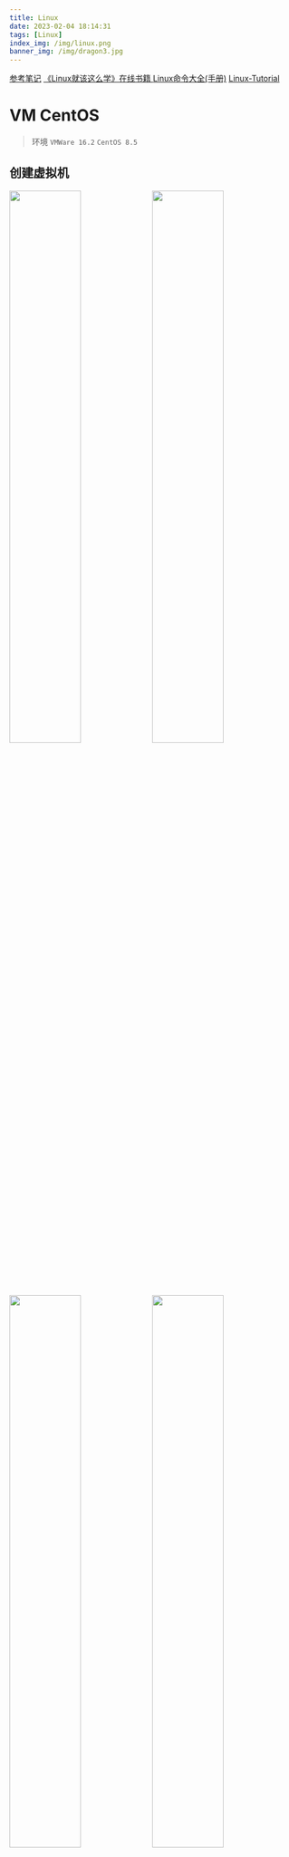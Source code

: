 ```yaml
---
title: Linux
date: 2023-02-04 18:14:31
tags: [Linux]
index_img: /img/linux.png
banner_img: /img/dragon3.jpg
---
```

[参考笔记](https://blog.csdn.net/weixin_44262126/article/details/108217320)  [《Linux就该这么学》在线书籍 ](https://www.linuxprobe.com/) [Linux命令大全(手册)](https://www.linuxcool.com/) [Linux-Tutorial](https://github.com/judasn/Linux-Tutorial)

# VM CentOS

> 环境  `VMWare 16.2`   `CentOS 8.5`

## 创建虚拟机

 <div><img src="https://github.com/Kukukukiki192/TyporaImg/raw/main/img/image-20230204183333348.png"   width=50% /><img src="https://github.com/Kukukukiki192/TyporaImg/raw/main/img/image-20230204183418771.png"   width=50% /><img src="https://github.com/Kukukukiki192/TyporaImg/raw/main/img/image-20230204183436550.png"   width=50% /><img src="https://github.com/Kukukukiki192/TyporaImg/raw/main/img/image-20230204183455168.png"   width=50% /><img src="https://github.com/Kukukukiki192/TyporaImg/raw/main/img/image-20230204183707509.png"   width=50% /><img src="https://github.com/Kukukukiki192/TyporaImg/raw/main/img/image-20230204183916666.png"   width=50% /><img src="https://github.com/Kukukukiki192/TyporaImg/raw/main/img/image-20230204183935071.png"   width=50% /><img src="https://github.com/Kukukukiki192/TyporaImg/raw/main/img/image-20230204183947796.png"   width=50% /><img src="https://github.com/Kukukukiki192/TyporaImg/raw/main/img/image-20230204184008316.png"   width=50% /><img src="https://github.com/Kukukukiki192/TyporaImg/raw/main/img/image-20230204184032630.png"   width=50% /><img src="https://github.com/Kukukukiki192/TyporaImg/raw/main/img/image-20230204184047771.png"   width=50% /><img src="https://github.com/Kukukukiki192/TyporaImg/raw/main/img/image-20230204184214195.png"   width=50% /><img src="https://github.com/Kukukukiki192/TyporaImg/raw/main/img/image-20230204184231661-1675507934147-1.png"   width=50% /><img src="https://github.com/Kukukukiki192/TyporaImg/raw/main/img/image-20230204184707182.png" alt=" 自定义硬件 中引用iso后点完成"  width=50% /><img src="https://github.com/Kukukukiki192/TyporaImg/raw/main/img/image-20230204184444846.png" alt="引用iso镜像文件前确保 已启用虚拟化"  width=50% /><img src="https://github.com/Kukukukiki192/TyporaImg/raw/main/img/image-20230204184604106-1675511278167-9.png" alt="引用iso镜像文件"  width=50% /><img src="https://github.com/Kukukukiki192/TyporaImg/raw/main/img/image-20230204184748060.png" alt="或点完成后再去 虚拟机设置 中引用iso"  width=50% /></div>

## 安装CentOS

<div><img src="https://github.com/Kukukukiki192/TyporaImg/raw/main/img/image-20230204193015657.png"   width=50% /><img src="https://github.com/Kukukukiki192/TyporaImg/raw/main/img/image-20230204185449393.png"   width=50% /><img src="https://github.com/Kukukukiki192/TyporaImg/raw/main/img/image-20230204193554030.png"   width=50% /><img src="https://github.com/Kukukukiki192/TyporaImg/raw/main/img/image-20230204185525202.png"   width=50% /><img src="https://github.com/Kukukukiki192/TyporaImg/raw/main/img/image-20230204190158845.png"   width=50% /><img src="https://github.com/Kukukukiki192/TyporaImg/raw/main/img/image-20230204190335581.png"   width=50% /><img src="https://github.com/Kukukukiki192/TyporaImg/raw/main/img/image-20230204190826378.png"   width=50% /><img src="https://github.com/Kukukukiki192/TyporaImg/raw/main/img/image-20230204191008721.png"   width=50% /><img src="https://github.com/Kukukukiki192/TyporaImg/raw/main/img/image-20230204191129347-1675510451740-5.png"   width=50% /><img src="https://github.com/Kukukukiki192/TyporaImg/raw/main/img/image-20230204192122125.png"   width=50% /></div>

KDUMP-实际服务器中需启用，但自己做测试可以先禁用以节省资源

> 安装界面显示不全，因为屏幕分辨率未被正确识别，要关闭虚拟机修改显示器设置，选择本机真实屏幕分辨率重启安装（重启后要重新走以上步骤）
> <div><img src="https://github.com/Kukukukiki192/TyporaImg/raw/main/img/image-20230204192720597.png"   width=50% /><img src="https://github.com/Kukukukiki192/TyporaImg/raw/main/img/image-20230204192717600.png"   width=50% /></div>

<div><img src="https://github.com/Kukukukiki192/TyporaImg/raw/main/img/image-20230204193832775.png"   width=50% /><img src="https://github.com/Kukukukiki192/TyporaImg/raw/main/img/image-20230204194018979.png"   width=50% /><img src="https://github.com/Kukukukiki192/TyporaImg/raw/main/img/image-20230204194303003.png"   width=50% /><img src="https://github.com/Kukukukiki192/TyporaImg/raw/main/img/image-20230204194519385.png"   width=50% /><img src="https://github.com/Kukukukiki192/TyporaImg/raw/main/img/image-20230204195851209.png"   width=50% /><img src="https://github.com/Kukukukiki192/TyporaImg/raw/main/img/image-20230204195928424.png"   width=50%  /><img src="https://github.com/Kukukukiki192/TyporaImg/raw/main/img/image-20230204195937488.png"   width=50% /><img src="https://github.com/Kukukukiki192/TyporaImg/raw/main/img/image-20230204195947460.png" alt="结束配置并重启虚拟机"   width=50% /><img src="https://github.com/Kukukukiki192/TyporaImg/raw/main/img/image-20230204200013512.png" alt="登录"  width=50% /><img src="https://github.com/Kukukukiki192/TyporaImg/raw/main/img/image-20230204200527438.png" alt="检查网络"  width=50% /></div>

***

进入 `Centos8.5` 系统后，发现桌面上没有任何图标而且右键没有终端/新建等操作，即使使用终端新建一些文件，也无法在桌面上显示

`Centos7`默认为`X11`桌面版本，但是`Centos8`默认为`Wayland`，此时需要更换桌面版本，然后就能正常显示了

<div><img src="https://github.com/Kukukukiki192/TyporaImg/raw/main/img/image-20230204202259819.png"   width=50% /><img src="https://github.com/Kukukukiki192/TyporaImg/raw/main/img/image-20230206201402473.png"   width=50% /><img src="https://github.com/Kukukukiki192/TyporaImg/raw/main/img/image-20230206201802954-1675686295564-1.png"   width=50%/><img src="https://github.com/Kukukukiki192/TyporaImg/raw/main/img/image-20230204204210896.png" alt="配置打开终端快捷键"  width=50% /><img src="https://github.com/Kukukukiki192/TyporaImg/raw/main/img/image-20230204205808263.png" alt="计算机 位于 其他位置"  width=50% /><img src="https://github.com/Kukukukiki192/TyporaImg/raw/main/img/image-20230204205827017.png"   width=50% /></div>

添加共享文件夹	Windows `D:\vm\share\`	Linux  `/mnt/hgfs/share`

<div><img src="https://github.com/Kukukukiki192/TyporaImg/raw/main/img/image-20230206193811434.png"   width=50% /><img src="https://github.com/Kukukukiki192/TyporaImg/raw/main/img/image-20230206202721065.png"   width=50% /><img src="https://github.com/Kukukukiki192/TyporaImg/raw/main/img/image-20230206202222959.png" alt="在桌面创建共享文件夹快捷方式"  width=50% /></div>

设置无密登录

<img src="https://github.com/Kukukukiki192/TyporaImg/raw/main/img/image-20230213125408412.png" alt="image-20230213125408412" style="zoom: 67%;" />

## 远程登录 Linux 系统

测试 Windows 和 Linux 是否相通：

```shell
ifconfig #network interfaces configuring网络接口配置 功能描述：显示所有网络接口的配置信息
ping ip地址/目的主机 #功能描述：测试当前服务器是否可以连接目的主机
```

<div><img src="https://github.com/Kukukukiki192/TyporaImg/raw/main/img/image-20230206204532820.png" alt="在 Linux 下 ifconfig 查看当前网络 IP"  width=50% /><img src="https://github.com/Kukukukiki192/TyporaImg/raw/main/img/image-20230206204524902.png" alt="在 Windows 下 ping Linux 的 IP 地址"  width=50% /><img src="https://github.com/Kukukukiki192/TyporaImg/raw/main/img/image-20230206204955972.png" alt="设置-网络-有线"  width=50% /><img src="https://github.com/Kukukukiki192/TyporaImg/raw/main/img/image-20230206204948425.png" alt="设置中查看 Linux 的 IP 地址"  width=50% /></div>

XShell 连接虚拟机：

<div><img src="https://github.com/Kukukukiki192/TyporaImg/raw/main/img/image-20230206205936968.png"/><img src="https://github.com/Kukukukiki192/TyporaImg/raw/main/img/image-20230206210938410.png"/><img src="https://github.com/Kukukukiki192/TyporaImg/raw/main/img/image-20230206211020893.png"/></div>

注意（Linux 默认开启 SSHD 服务）：

<div><img src="https://github.com/Kukukukiki192/TyporaImg/raw/main/img/1625500041853-a39edcc8-6467-4306-a29c-7e55fc85d01b.png"/>
    <img src="https://github.com/Kukukukiki192/TyporaImg/raw/main/img/image-20230206212458911.png"/></div>

# Linux 世界里 一切皆文件

文件颜色：

<font color=green>绿色		可执行文件，可执行的程序</font>

<font color=red>红色		压缩文件或者包文件</font>

<font color=blue>蓝色		目录</font>

黑底白字/白底黑字		一般性文件，如文本文件，配置文件，源码文件等

<font color=lightblue>浅蓝色		链接文件，主要是使用ln命令建立的文件</font>

<font color=pink>红色闪烁		链接的文件有问题</font>

<font color=orange>黄色		设备文件</font>

<font color=gray>灰色		其他文件</font>

文件属性：

![](https://github.com/Kukukukiki192/TyporaImg/raw/main/img/1625499727651-1f3f5de9-6a84-4d52-b014-2bfba7ed22ac.png)

环境变量：

配置全局环境变量，用 `root` 用户权限写入 `sudo vim /etc/profile.d/my_env.sh`，使脚本生效 `source /etc/profile`

# VIM

[VIM Adventures玩游戏练VIM](https://zhuanlan.zhihu.com/p/165254171)

**vi**(文本编辑器)--[增强版]-->**vim**(具有程序编辑能力)

<div><img src="https://github.com/Kukukukiki192/TyporaImg/raw/main/img/image-20230211172143688-1683698172248-1.png" width=52% /><img src="https://github.com/Kukukukiki192/TyporaImg/raw/main/img/image-20230211164529648.png" width=48% /></div>

```shell
:set nu		#显示行号
:set nonu	#取消行号
:noh		#取消高亮
:s/old/new		#替换当前行匹配到的第1个old为new
:s/old/new/g	#替换当前行匹配到的所有old为new
:%s/old/new		#替换文档中匹配到的第1个old为new
:%s/old/new/g	#替换文档中匹配到的所有old为new
/[关键字]  #--[enter]--> 查找 --[n]--> 查找next
```

# 网络配置

## 网络连接的3种形式

<div><img src="https://github.com/Kukukukiki192/TyporaImg/raw/main/img/1625496025387-c7b6019a-8b3c-4d6a-95f3-a8321d7d2aff.png" width=30% /><img src="https://github.com/Kukukukiki192/TyporaImg/raw/main/img/1625496806099-b615c090-c0fc-4e92-aff1-2e84e5595cf2.png"/><img src="https://github.com/Kukukukiki192/TyporaImg/raw/main/img/image-20230213131007090.png" width=70%/></div>

## 查看 Windows 网络配置

- 从设置进入(或通过WiFi图标查看)：设置-网络和Internet-状态-更改适配器选项

  <div><img src="https://github.com/Kukukukiki192/TyporaImg/raw/main/img/image-20230211170009576-1676112153710-3-1683698429922-9.png" width=20% /><img src="https://github.com/Kukukukiki192/TyporaImg/raw/main/img/image-20230211165836331.png" width=40% /><img src="https://github.com/Kukukukiki192/TyporaImg/raw/main/img/image-20230211190256705.png" alt="Windows网络连接" width=40% /></div>

- 或从控制面板进入：控制面板-网络和Internet-查看网络状态和任务-更改适配器设置（界面同上）

  <div><img src="https://github.com/Kukukukiki192/TyporaImg/raw/main/img/image-20230211170407366-1683698500796-15.png" width=50% /><img src="https://github.com/Kukukukiki192/TyporaImg/raw/main/img/image-20230211170346975.png" width=50% /></div>

- <img src="https://github.com/Kukukukiki192/TyporaImg/raw/main/img/image-20230211170726981.png" alt="在 Windows下 ipconfig 查看网络配置" width=50% />

## 查看 Linux 网络 IP 和网关

<div><img src="https://github.com/Kukukukiki192/TyporaImg/raw/main/img/image-20230211190855332.png" width=60% /><img src="https://github.com/Kukukukiki192/TyporaImg/raw/main/img/image-20230206204532820.png" alt="在 Linux 下 ifconfig 查看当前网络 IP"  width=40% /></div>

## Linux 网络环境配置

- 默认自动获取：每次获取的ip可能不同，不适合服务器（ip是固定的）

  <div><img src="https://github.com/Kukukukiki192/TyporaImg/raw/main/img/image-20230213124821145.png" width=50%/><img src="https://github.com/Kukukukiki192/TyporaImg/raw/main/img/image-20230211185454466-1683698341971-6.png" width=50% /></div>

- 通过修改配置文件指定固定ip（root用户）：

  ```shell
  #修改网络配置文件 当前局域网在Linux中的设备名是ens160(很多是ens33)
  vim /etc/sysconfig/network-scripts/ifcfg-eth160
  
  #修改内容
  #IP地址(主机名是hadoop100,最后一个网段改为100好记)
  IPADDR=192.168.1.100   
  #网关  
  GATEWAY=192.168.1.2      
  #域名解析器(可添加多个 dns和网关保持一致)
  DNS1=192.168.1.2
  #子网掩码默认255.255.255.0
  
  #重启网络 若报错reboot重启虚拟机
  service network restart
  systemctl restart network	#centos7以后新增
  
  #修改主机名和主机映射文件 重启生效
  hostname	#查看当前服务器主机名
  vim /etc/hostname	#当前服务器主机名
  vim /etc/sysconfig/network	#HOSTNAME属性修改主机名(我的该文件没有内容)
  hostnamectl	#显示主机名和一些系统相关的信息(CentOS7及以上版本才增加的命令 ctl指control)
  hostnamectl set-hostname 主机名	#永久修改主机名且无需重启系统
  vim /etc/hosts	#主机映射文件
  ```

  `C:\Windows\System32\drivers\etc\HOSTS`--Windows主机映射文件 (拷贝出来修改后再替换原文件) 若在该文件下写入 `www.sharm.com 百度`，则在浏览器搜索百度时会跳转到写入的这个网站中，这叫[域名劫持](https://baike.baidu.com/item/%E5%9F%9F%E5%90%8D%E5%8A%AB%E6%8C%81/7657893?fromtitle=DNS%E5%8A%AB%E6%8C%81&fromid=6739044&fr=aladdin)

  <div><img src="https://github.com/Kukukukiki192/TyporaImg/raw/main/img/image-20230213142813539.png" alt="修改配置文件指定固定ip" width=80% /><img src="https://github.com/Kukukukiki192/TyporaImg/raw/main/img/image-20230213144341959.png" alt="检查修改后的ip" width=70% /><img src="https://github.com/Kukukukiki192/TyporaImg/raw/main/img/image-20230213150148564.png" alt="Windows测试连接Linux修改后的ip地址" width=30% /><img src="https://github.com/Kukukukiki192/TyporaImg/raw/main/img/image-20230213150751755.png" width=70% /><img src="https://github.com/Kukukukiki192/TyporaImg/raw/main/img/image-20230213153116873.png" alt="查看和修改主机名" width=50% /><img src="https://github.com/Kukukukiki192/TyporaImg/raw/main/img/image-20230213151952620.png" alt="/etc/hosts主机映射文件" width=50% /><img src="https://github.com/Kukukukiki192/TyporaImg/raw/main/img/image-20230213145319818.png" alt=" Windows主机映射文件" width=50% /><img src="https://github.com/Kukukukiki192/TyporaImg/raw/main/img/image-20230213153859396.png" alt="直接ping主机名" width=50% /></div>

修改XShell设置：

<div><img src="https://github.com/Kukukukiki192/TyporaImg/raw/main/img/image-20230213155622655.png" width=52% /><img src="https://github.com/Kukukukiki192/TyporaImg/raw/main/img/image-20230213155539451.png" width=38% /></div>

修改Xftp设置解决文件名中文乱码问题：

![](https://github.com/Kukukukiki192/TyporaImg/raw/main/img/image-20230213160207227.png)

# 系统管理

## 服务管理

**进程 process**：一个正在执行的程序或命令

**服务 service**：启动后一直存在、常驻内存的进程（运行在后台，监听某个端口，等待其它程序的请求--由守护进程daemon守护系统服务，d结尾表示这是守护进程）

<img src="https://github.com/Kukukukiki192/TyporaImg/raw/main/img/image-20230217145806826.png"/>

```shell
service 服务名 start|stop|restart|reload|status #CentOS7.0前(7.0后兼容) 查看服务：/etc/init.d/服务名称
systemctl start|stop|restart|reload|status 服务名 #CentOS7.0后 查看服务：/usr/lib/systemd/system/服务名称
```

`setup` 查看服务名：在vm中(而不是xshell)使用该命令选择 `系统服务` 回车

<div><img src="https://github.com/Kukukukiki192/TyporaImg/raw/main/img/image-20230217183336462-1683700479118-19.png" width=30% /><img src="https://github.com/Kukukukiki192/TyporaImg/raw/main/img/image-20230217183340674.png" width=40% /></div>

常用服务：

网络服务 `network` (CentOS7默认使用的网络服务是NetworkManager) [报错记录](https://blog.csdn.net/qq_43775855/article/details/129088280?spm=1001.2014.3001.5502)

防火墙 `iptables`

关闭或启用防火墙后立即生效，可通过telnet在Windows下测试：

[telnet 查看某个端口是否可访问](https://cloud.tencent.com/developer/article/2113234)

`telnet ip [端口]` 利用telnet指令检查Linux的某个端口是否在运行

<div><img src="https://github.com/Kukukukiki192/TyporaImg/raw/main/img/image-20230220125354284.png" width=35% /><img src="https://github.com/Kukukukiki192/TyporaImg/raw/main/img/image-20230220125324089.png" width=30% /><img src="https://github.com/Kukukukiki192/TyporaImg/raw/main/img/image-20230220125411803.png" width=25% /></div>

`service/systemctl` 方式只是临时生效，当重启系统后，还是回归以前对服务的设置，设置永久生效要使用 `chkconfig` 指令

## 系统运行级别

![](https://github.com/Kukukukiki192/TyporaImg/raw/main/img/image-20230217174629462.png)

```shell
multi-user.target	#=原运行级别3 多用户有网 无图形界面
graphical.target	#=原运行级别5 多用户有网 有图形界面
systemctl get-default #查看当前运行级别
systemctl set-default TARGET.target #修改当前运行级别 TARGET取multi-user或graphical
```

centos7以前查看默认运行级别在 `/etc/inittab`

![](https://github.com/Kukukukiki192/TyporaImg/raw/main/img/image-20230217184209047.png)

`ctrl+shft+f2 f1`

## 配置服务开机启动 关闭防火墙

chkconfig设置服务自启动/关闭需reboot重启机器生效

查看当前系统中使用chkconfig工具的服务：

```shell
[root@hadoop100 ~]# chkconfig --list

注：该输出结果只显示 SysV 服务，并不包含
原生 systemd 服务。SysV 配置数据
可能被原生 systemd 配置覆盖。 

      要列出 systemd 服务，请执行 'systemctl list-unit-files'。
      查看在具体 target 启用的服务请执行
      'systemctl list-dependencies [target]'。

network        	0:关	1:关	2:关	3:关	4:关	5:关	6:关
```

centos6及更早版本使用的服务管理机制叫SysV，centos7使用的服务管理机制叫systemd

centos6的服务管理进程为init，centos7中的服务管理进程为systemd

network服务脚本的存放位置：

```shell
[root@hadoop100 ~]# ls /etc/init.d/
functions  network  README
```

systemd是centos7的服务管理机制，列出systemd中的service：

```shell
systemctl list-units --all --type=service
```

![](https://github.com/Kukukukiki192/TyporaImg/raw/main/img/image-20230220123111428.png)

`LOAD`：是否load	`ACTIVE`：是否active	`SUB`：是否running	`DESCRIPTION`：描述信息

不加 `–all` 则不会列出 inactive（未激活状态）的 service

```shell
systemctl list-unit-files #显示的内容不仅是service还有target、socket
```

![](https://github.com/Kukukukiki192/TyporaImg/raw/main/img/image-20230220123736381.png)



## [关机 重启](https://www.linuxcool.com/shutdown)

```shell
sync	#内存数据写入磁盘防止数据丢失 <-h/r前先执行
halt	#立刻关机
reboot	#立刻重启
shutdown -h now	#立刻关机
shutdown -h 1	#1min后关机
shutdown -r now	#立刻重启
shutdown -r 2	#2min后重启
```







# 常用命令

## 帮助指令

man ls	(ls是外部命令->其他独立的程序 和shell同级)

help cd	(只能显示shell**内置**命令的帮助信息)

百度更直接

区分内置命令和外部命令-**which / type**

<img src="https://github.com/Kukukukiki192/TyporaImg/raw/main/img/1626336467891-2ae32ca2-3c8f-4923-b3d9-72c27a419738.png" widt=20% />

1. 如果是内置命令 [shell内置命令](http://c.biancheng.net/view/1136.html)

```shell
[root@VM_0_8_centos ~]# type cd  
cd is a shell builtin 
```

builtin的英文翻译就是内置命令

2. 如果是自己写的shell脚本

```shell
[root@VM_0_8_centos ask]# type /ask/test.sh  
/ask/test.sh is /ask/test.sh 
```

自己写的shell脚本是外部命令，它的位置是/ask/test.sh

3. 常见的find命令

```shell
[root@VM_0_8_centos ask]# type find 
find is /usr/bin/find 
```

find是一个外部命令，它的位置是/usr/bin/find

注:

<img src="https://github.com/Kukukukiki192/TyporaImg/raw/main/img/1626337648972-8797a43f-54ff-4427-91f8-b3c707e07869.png" widt=20% />

sudo cd root 并没有切换到root目录

sudo 是一种**程序**，用于提升用户的权限

shell是一个**命令解析器**，sudo cd是错误的，因为cd是shell内置的，不是系统里面的

sudo可以运行系统带的命令，但无法运行系统一个软件中的命令

所以这里要切换到root目录，只能先切换到root用户

常见shell内置命令

```shell
source	#在当前bash环境下读取并执行指定的命令
echo	#输出指定的字符串或者变量
type	#显示指定命令的类型
env		#显示系统中已存在的环境变量
exec	#调用并执行指定的命令
kill	#删除执行中的程序或工作
alias	#用来设置指令的别名
unalias	#用来删除指令的别名
exit	#退出当前的shell
jobs	#显示linux的任务列表和状态
history	#显示历史命令
logout	#退出当前登录的shell
export	#设置或者显示当前登录的shell
cd		#切换工作目录
```



内置命令

外部命令

type [cmd]

… 是 shell 

help [shell内置命令]

[外部命令] –help

man [cmd] 最全

man -f [内置命令]



tail  -f  文件	#实时追踪该文档的所有更新



\> 输出重定向（覆盖） >> 追加

ls -l >文件		（功能描述：列表的内容写入文件a.txt中（**覆盖写**））

ls -al >>文件		（功能描述：列表的内容**追加**到文件aa.txt的末尾）

cat 文件1 > 文件2	（功能描述：将文件1的内容覆盖到文件2）

echo “内容” >> 文件



ln -s xiyou/dssz/ ./dssz	#创建软连接

cd -P dssz/	#进入软连接实际物理路径

删除软链接： rm -rf 软链接名，而不是rm -rf 软链接名/



date +%Y%m%d	#显示当前时间年月日

date "+%Y-%m-%d %H:%M:%S"	#显示当前时间年月日时分秒

cal [年份]	#日历

## 用户管理

用户登录->自动(默认)进入家目录(/home/k即~)	一个用户不能进入其它用户目录

#### su切换用户

```shell
[root@hadoop100 ~]# su k	#只能获得用户的执行权限,不能获得环境变量
[k@hadoop100 root]$ su
密码：
[root@hadoop100 ~]# su - k	#获得该用户的执行权限及环境变量
[k@hadoop100 ~]$ su -	#普通用户->系统管理员
密码：
[root@hadoop100 ~]# exit	#返回原来的用户/断开连接
注销
```

注销用户 / 退出远程登录：

<img src="https://github.com/Kukukukiki192/TyporaImg/raw/main/img/1625561513595-0632da31-89e6-4d4d-a130-4ad3ac03fdb5-1676614829778-1.png" width=50% />

注销指令在 **图形运行级别**(级别5) 无效，在 控制台命令行模式(级别3) 下有效：

<img src="https://github.com/Kukukukiki192/TyporaImg/raw/main/img/1625561385041-f52fefa7-4536-4caa-8696-7c06733b834c-1676614829778-3.png"/>

#### sudo用root权限执行操作

添加用户k具有root权限，配置成采用sudo命令时无需输入密码

```shell
vim /etc/sudoers
## Allow root to run any commands anywhere 
root    ALL=(ALL)       ALL
k       ALL=(ALL)     NOPASSWD:ALL
```

#### 查询用户信息

<img src="https://github.com/Kukukukiki192/TyporaImg/raw/main/img/image-20230213181513380.png"/>

#### 用户组

<div><img src="https://github.com/Kukukukiki192/TyporaImg/raw/main/img/1625563766982-4784003c-10b7-4421-87f2-53270734e3b1-1676283414442-7.png" alt="新用户指定组/修改用户的组" width=40% /><img src="https://github.com/Kukukukiki192/TyporaImg/raw/main/img/1625563899891-bfa78df1-be00-4376-b6cd-c6ebec63e36b.png" alt="组无用户才能删" width=40%/></div>

#### 用户和组相关文件

**/etc/passwd**文件： 用户配置，记录用户的各种信息   口令：用户加密密码，加密后的密码保存在/etc/shadow文件

<img src="https://github.com/Kukukukiki192/TyporaImg/raw/main/img/image-20230213182612000.png"/>

**/etc/shadow**文件： 口令配置

<img src="https://github.com/Kukukukiki192/TyporaImg/raw/main/img/image-20230213183107600.png"/>

**/etc/group**文件： 组配置，记录Linux包含的组的信息

<img src="https://github.com/Kukukukiki192/TyporaImg/raw/main/img/image-20230213183351833.png"/>

​	

